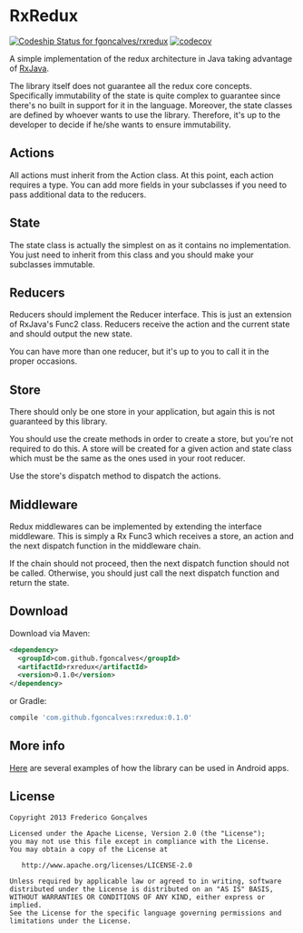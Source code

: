 # RxRedux

[ ![Codeship Status for fgoncalves/rxredux](https://codeship.com/projects/a8dab640-569b-0134-6589-3673ae8df907/status?branch=master)](https://codeship.com/projects/172363) [![codecov](https://codecov.io/gh/fgoncalves/rxredux/branch/master/graph/badge.svg)](https://codecov.io/gh/fgoncalves/rxredux)


A simple implementation of the redux architecture in Java taking advantage of
[RxJava](https://github.com/ReactiveX/RxJava).

The library itself does not guarantee all the redux core concepts. Specifically immutability
of the state is quite complex to guarantee since there's no built in support for it in the
language. Moreover, the state classes are defined by whoever wants to use the library.
Therefore, it's up to the developer to decide if he/she wants to ensure immutability.

## Actions

All actions must inherit from the Action class. At this point, each action requires a type.
You can add more fields in your subclasses if you need to pass additional data to the reducers.

## State

The state class is actually the simplest on as it contains no implementation. You just need to
inherit from this class and you should make your subclasses immutable.

## Reducers

Reducers should implement the Reducer interface. This is just an extension of RxJava's Func2 class.
Reducers receive the action and the current state and should output the new state.

You can have more than one reducer, but it's up to you to call it in the proper occasions.

## Store

There should only be one store in your application, but again this is not guaranteed by this library.

You should use the create methods in order to create a store, but you're not required to do this.
A store will be created for a given action and state class which must be the same as the ones
used in your root reducer.

Use the store's dispatch method to dispatch the actions.

## Middleware

Redux middlewares can be implemented by extending the interface middleware. This is simply a Rx Func3
which receives a store, an action and the next dispatch function in the middleware chain.

If the chain should not proceed, then the next dispatch function should not be called. Otherwise,
you should just call the next dispatch function and return the state.

## Download

Download via Maven:
```xml
<dependency>
  <groupId>com.github.fgoncalves</groupId>
  <artifactId>rxredux</artifactId>
  <version>0.1.0</version>
</dependency>
```
or Gradle:
```groovy
compile 'com.github.fgoncalves:rxredux:0.1.0'
```

## More info

[Here](https://github.com/fgoncalves/rxredux-demos) are several examples of how the library can be
used in Android apps.

## License

    Copyright 2013 Frederico Gonçalves

    Licensed under the Apache License, Version 2.0 (the "License");
    you may not use this file except in compliance with the License.
    You may obtain a copy of the License at

       http://www.apache.org/licenses/LICENSE-2.0

    Unless required by applicable law or agreed to in writing, software
    distributed under the License is distributed on an "AS IS" BASIS,
    WITHOUT WARRANTIES OR CONDITIONS OF ANY KIND, either express or implied.
    See the License for the specific language governing permissions and
    limitations under the License.
